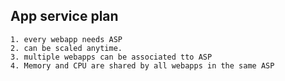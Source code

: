 ## App service plan
```
1. every webapp needs ASP
2. can be scaled anytime.
3. multiple webapps can be associated tto ASP
4. Memory and CPU are shared by all webapps in the same ASP
```

